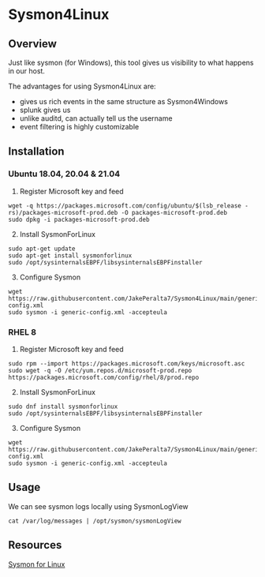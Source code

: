 # Sysmon4Linux

## Overview
Just like sysmon (for Windows), this tool gives us visibility to what happens in our host.

The advantages for using Sysmon4Linux are:
- gives us rich events in the same structure as Sysmon4Windows
- splunk gives us 
- unlike auditd, can actually tell us the username
- event filtering is highly customizable

## Installation
### Ubuntu 18.04, 20.04 & 21.04

1. Register Microsoft key and feed
```
wget -q https://packages.microsoft.com/config/ubuntu/$(lsb_release -rs)/packages-microsoft-prod.deb -O packages-microsoft-prod.deb
sudo dpkg -i packages-microsoft-prod.deb
```

2. Install SysmonForLinux
```
sudo apt-get update
sudo apt-get install sysmonforlinux
sudo /opt/sysinternalsEBPF/libsysinternalsEBPFinstaller
```

3. Configure Sysmon
```
wget https://raw.githubusercontent.com/JakePeralta7/Sysmon4Linux/main/generic-config.xml
sudo sysmon -i generic-config.xml -accepteula
```

### RHEL 8

1. Register Microsoft key and feed
```
sudo rpm --import https://packages.microsoft.com/keys/microsoft.asc
sudo wget -q -O /etc/yum.repos.d/microsoft-prod.repo https://packages.microsoft.com/config/rhel/8/prod.repo
```

2. Install SysmonForLinux
```
sudo dnf install sysmonforlinux
sudo /opt/sysinternalsEBPF/libsysinternalsEBPFinstaller
```

3. Configure Sysmon
```
wget https://raw.githubusercontent.com/JakePeralta7/Sysmon4Linux/main/generic-config.xml
sudo sysmon -i generic-config.xml -accepteula
```

## Usage
We can see sysmon logs locally using SysmonLogView
```
cat /var/log/messages | /opt/sysmon/sysmonLogView
```

## Resources
[Sysmon for Linux](https://medium.com/@olafhartong/sysmon-for-linux-57de7ca48575)